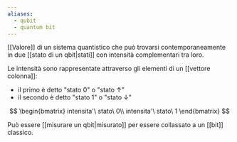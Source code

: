 ```yaml
---
aliases:
  - qubit
  - quantum bit
---
```


[[Valore]] di un sistema quantistico che può trovarsi contemporaneamente in due [[stato di un qbit|stati]] con intensità complementari tra loro.

Le intensità sono rappresentate attraverso gli elementi di un [[vettore colonna]]: 
- il primo è detto "stato $0$" o "stato $\uparrow$"
- il secondo è detto "stato $1$" o "stato $\downarrow$"

$$
\begin{bmatrix}
	intensita'\ stato\ 0\\
	intensita'\ stato\ 1
\end{bmatrix}
$$

Può essere [[misurare un qbit|misurato]] per essere collassato a un [[bit]] classico.
